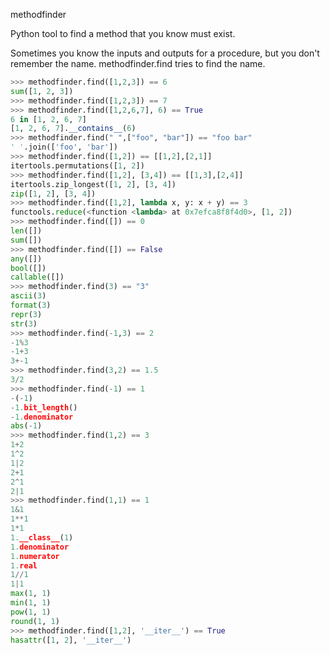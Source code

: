 methodfinder

Python tool to find a method that you know must exist.

Sometimes you know the inputs and outputs for a procedure, but you don't remember the name.
methodfinder.find tries to find the name.

```python
>>> methodfinder.find([1,2,3]) == 6
sum([1, 2, 3])
>>> methodfinder.find([1,2,3]) == 7
>>> methodfinder.find([1,2,6,7], 6) == True
6 in [1, 2, 6, 7]
[1, 2, 6, 7].__contains__(6)
>>> methodfinder.find(" ",["foo", "bar"]) == "foo bar"
' '.join(['foo', 'bar'])
>>> methodfinder.find([1,2]) == [[1,2],[2,1]]
itertools.permutations([1, 2])
>>> methodfinder.find([1,2], [3,4]) == [[1,3],[2,4]]
itertools.zip_longest([1, 2], [3, 4])
zip([1, 2], [3, 4])
>>> methodfinder.find([1,2], lambda x, y: x + y) == 3
functools.reduce(<function <lambda> at 0x7efca8f8f4d0>, [1, 2])
>>> methodfinder.find([]) == 0
len([])
sum([])
>>> methodfinder.find([]) == False
any([])
bool([])
callable([])
>>> methodfinder.find(3) == "3"
ascii(3)
format(3)
repr(3)
str(3)
>>> methodfinder.find(-1,3) == 2
-1%3
-1+3
3+-1
>>> methodfinder.find(3,2) == 1.5
3/2
>>> methodfinder.find(-1) == 1
-(-1)
-1.bit_length()
-1.denominator
abs(-1)
>>> methodfinder.find(1,2) == 3
1+2
1^2
1|2
2+1
2^1
2|1
>>> methodfinder.find(1,1) == 1
1&1
1**1
1*1
1.__class__(1)
1.denominator
1.numerator
1.real
1//1
1|1
max(1, 1)
min(1, 1)
pow(1, 1)
round(1, 1)
>>> methodfinder.find([1,2], '__iter__') == True
hasattr([1, 2], '__iter__')
```
